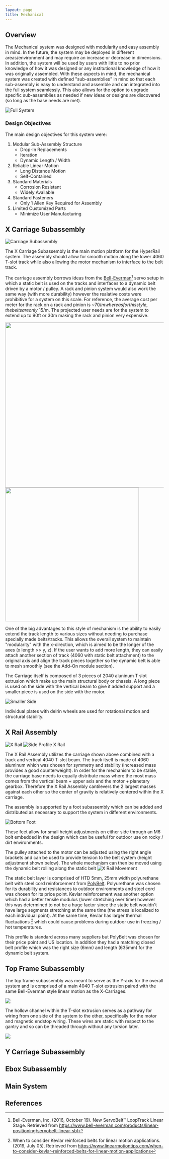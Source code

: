```yaml
---
layout: page
title: Mechanical
---
```


## Overview 

The Mechanical system was designed with modularity and easy assembly in mind. In the future, the system may be deployed in different areas/environment and may require an increase or decrease in dimensions.  In addition, the system will be used by users with little to no prior knowledge of how it was designed or any institutional knowledge of how it was originally assembled. With these aspects in mind, the mechanical system was created with defined "sub-assemblies" in mind so that each sub-assembly is easy to understand and assemble and can integrated into the full system seamlessly. This also allows for the option to upgrade specific sub-assemblies as needed if new ideas or designs are discovered (so long as the base needs are met). 

![Full System](https://raw.githubusercontent.com/Jbruslind/Jbruslind.github.io/main/assets/Mechanical_assets/FullSystem.png "Full System")
### Design Objectives 
The main design objectives for this system were: 
1. Modular Sub-Assembly Structure
    * Drop-In Replacements 
    * Iteration 
    * Dynamic Length / Width 
2. Reliable Linear Motion 
    * Long Distance Motion 
    * Self-Contained 
3. Standard Materials
    * Corrosion Resistant 
    * Widely Available 
4. Standard Fasteners
    * Only 1 Allen Key Required for Assembly 
5. Limited Customized Parts
    * Minimize User Manufacturing
## X Carriage Subassembly

![Carriage Subassembly](/assets/Mechanical_assets/Carriage_Assembly.png "Carriage Subassembly")

The X Carriage Subassembly is the main motion platform for the HyperRail system. The assembly should allow for smooth motion along the lower 4060 T-slot track while also allowing the motor mechanism to interface to the belt track. 

The carriage assembly borrows ideas from the [Bell-Everman](https://www.bell-everman.com/products/linear-positioning/servobelt-linear-sbl)[^1] servo setup in which a static belt is used on the tracks and interfaces to a dynamic belt driven by a motor / pulley. A rack and pinion system would also work the same way (with more durability) however the realative costs were prohibitive for a system on this scale. For reference, the average cost per meter for the rack on a rack and pinion is ~$70/m whereas for this style, the belts are only ~$15/m. The projected user needs are for the system to extend up to 90ft or 30m making the rack and pinion very expensive. 

<img src = "/assets/Mechanical_assets/BellEverMan.jpg" width ="525"/> <img src="/assets/Mechanical_assets/compareBellServo.png" width="425"/> 

One of the big advantages to this style of mechanism is the ability to easily extend the track length to various sizes without needing to purchase specially made belts/tracks. This allows the overall system to maintain "modularity" with the x-direction, which is aimed to be the longer of the axes (x length >> y, z). If the user wants to add more length, they can easily attach another section of track (4060 with static belt attachment) to the original axis and align the track pieces together so the dynamic belt is able to mesh smoothly (see the Add-On module section). 

The Carriage itself is composed of 3 pieces of 2040 aluninum T slot extrusion which make up the main structural body or chassis. A long piece is used on the side with the vertical beam to give it added support and a smaller piece is used on the side with the motor. 

![Smaller Side](/assets/Mechanical_assets/Carriage_Assembly_motorside.png)

Individual plates with delrin wheels are used for rotational motion and structural stability. 

## X Rail Assembly

![X Rail](/assets/Mechanical_assets/Side_Rail_Assembly.png) ![Side Profile X Rail](assets/Mechanical_assets/Side_Rail_Side_Assembly.png)

The X Rail Assembly utilizes the carriage shown above combined with a track and vertical 4040 T-slot beam. The track itself is made of 4060 aluminum which was chosen for symmetry and stability (increased mass provides a good counterweight). In order for the mechanism to be stable, the carriage base needs to equally distribute mass where the most mass comes from the vertical beam + upper axis and the motor + planetary gearbox. Therefore the X Rail Assembly cantilevers the 2 largest masses against each other so the center of gravity is relatively centered within the X carriage.


The assembly is supported by a foot subassembly which can be added and distributed as necessary to support the system in different environments. 

![Bottom Foot](/assets/Mechanical_assets/BottomFoot.png)

These feet allow for small height adjustments on either side through an M6 bolt embedded in the design which can be useful for outdoor use on rocky / dirt environments.

The pulley attached to the motor can be adjusted using the right angle brackets and can be used to provide tension to the belt system (height adjustment shown below). The whole mechanism can then be moved using the dynamic belt rolling along the static belt 
![X Rail Movement](/assets/Mechanical_assets/MotorAdjust_Movement.gif)

The static belt layer is comprised of HTD 5mm, 25mm width polyurethane belt with steel cord reinforcement from [PolyBelt](https://shop.polybelt.com/20-5M-Open-End-Belt-Roll-Polyurethane-with-Steel-Cords-B20-5M-MPS.htm). Polyurethane was chosen for its durability and resistances to outdoor environments and steel cord was chosen for its price point. Kevlar reinforcement was another option which had a better tensile modulus (lower stretching over time) however this was determined to not be a huge factor since the static belt wouldn't have large segments stretching at the same time (the stress is localized to each individual point). At the same time, Kevlar has larger thermal fluctuations [^2] which could cause problems during outdoor use in freezing / hot temperatures.

This profile is standard across many suppliers but PolyBelt was chosen for their price point and US location. In addition they had a matching closed belt profile which was the right size (6mm) and length (635mm) for the dynamic belt system.

## Top Frame Subassembly

The top frame subassembly was meant to serve as the Y-axis for the overall system and is comprised of a main 4040 T-slot extrusion paired with the same Bell-Everman style linear motion as the X-Carriages. 

![](/assets/Mechanical_assets/Top_Rail.png)

The hollow channel within the T-slot extrusion serves as a pathway for wiring from one side of the system to the other, specifically for the motor and magnetic endstop wiring. These wires are static with respect to the gantry and so can be threaded through without any torsion later. 

![](/assets/Mechanical_assets/Top_Rail_Channel.png)

## Y Carriage Subassembly

## Ebox Subassembly

## Main System

## References
[^1]: Bell-Everman, Inc. (2016, October 19). New ServoBelt™ LoopTrack Linear Stage. Retrieved from https://www.bell-everman.com/products/linear-positioning/servobelt-linear-sbl
[^2]: When to consider Kevlar reinforced belts for linear motion applications. (2019, July 05). Retrieved from https://www.linearmotiontips.com/when-to-consider-kevlar-reinforced-belts-for-linear-motion-applications